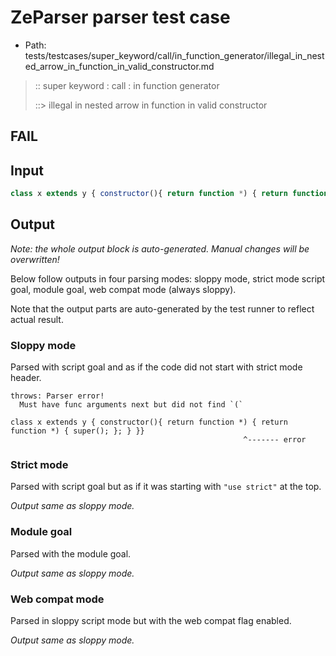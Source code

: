 # ZeParser parser test case

- Path: tests/testcases/super_keyword/call/in_function_generator/illegal_in_nested_arrow_in_function_in_valid_constructor.md

> :: super keyword : call : in function generator
>
> ::> illegal in nested arrow in function in valid constructor
## FAIL

## Input


`````js
class x extends y { constructor(){ return function *) { return function *) { super(); }; } }}
`````

## Output

_Note: the whole output block is auto-generated. Manual changes will be overwritten!_

Below follow outputs in four parsing modes: sloppy mode, strict mode script goal, module goal, web compat mode (always sloppy).

Note that the output parts are auto-generated by the test runner to reflect actual result.

### Sloppy mode

Parsed with script goal and as if the code did not start with strict mode header.

`````
throws: Parser error!
  Must have func arguments next but did not find `(`

class x extends y { constructor(){ return function *) { return function *) { super(); }; } }}
                                                    ^------- error
`````

### Strict mode

Parsed with script goal but as if it was starting with `"use strict"` at the top.

_Output same as sloppy mode._

### Module goal

Parsed with the module goal.

_Output same as sloppy mode._

### Web compat mode

Parsed in sloppy script mode but with the web compat flag enabled.

_Output same as sloppy mode._
